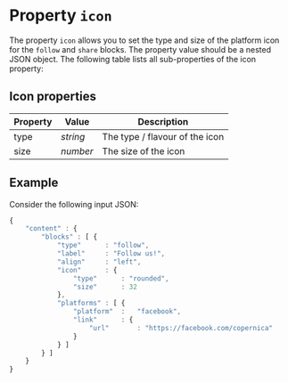 # Property `icon`

The property `icon` allows you to set the type and size of the platform icon
for the `follow` and `share` blocks. The property value should be a nested JSON object. 
The following table lists all sub-properties of the icon property:

## Icon properties

| Property | Value | Description                                     |
|:---------|-------|-------------------------------------------------|
| type | _string_ | The type / flavour of the icon      |
| size | _number_ | The size of the icon          |


## Example

Consider the following input JSON:

```javascript
{
    "content" : {
        "blocks" : [ {
            "type"      : "follow",
            "label"     : "Follow us!",
            "align"     : "left",
            "icon"      : {
                "type"      : "rounded",
                "size"      : 32
            },
            "platforms" : [ {
                "platform"  :   "facebook",
                "link"      : {
                    "url"       : "https://facebook.com/copernica"
                }
            } ]
        } ]
    }
}
```
